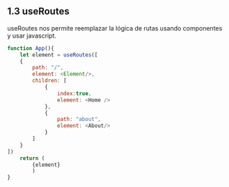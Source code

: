 ## 1.3 useRoutes

useRoutes nos permite reemplazar la lógica de rutas usando componentes y usar javascript.

``` javascript
function App(){
    let element = useRoutes([
    {
        path: "/",
        element: <Element/>,
        children: [
            {
                index:true,
                element: <Home />
            },
            {
                path: "about",
                element: <About/>
            }
        ]
    }
])
    return (
        {element}
        )
}
```


